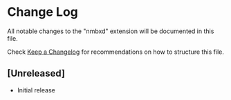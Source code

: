 # Change Log

All notable changes to the "nmbxd" extension will be documented in this file.

Check [Keep a Changelog](http://keepachangelog.com/) for recommendations on how to structure this file.

## [Unreleased]

- Initial release